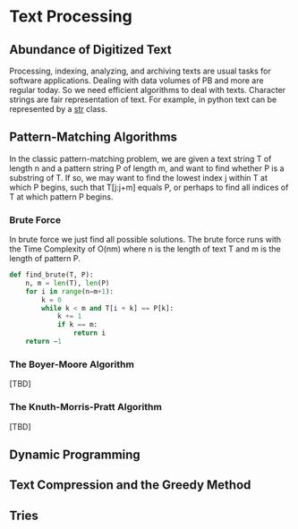 # Text Processing

## Abundance of Digitized Text
Processing, indexing, analyzing, and archiving texts are usual tasks for software applications. Dealing with data volumes of PB and more are regular today. So we need efficient algorithms to deal with texts. Character strings are fair representation of text. For example, in python text can be represented by a [str](https://docs.python.org/3/library/stdtypes.html#text-sequence-type-str) class.

## Pattern-Matching Algorithms
In the classic pattern-matching problem, we are given a text string T of length n and a pattern string P of length m, and want to find whether P is a substring of T. If so, we may want to find the lowest index j within T at which P begins, such that T[j:j+m] equals P, or perhaps to find all indices of T at which pattern P begins.  

### Brute Force
In brute force we just find all possible solutions. The brute force runs  with the Time Complexity of 
O(nm) where n is the length of text T and m is the length of pattern P.
```Python
def find_brute(T, P):
    n, m = len(T), len(P) 
    for i in range(n−m+1):
        k = 0
        while k < m and T[i + k] == P[k]: 
            k += 1 
            if k == m:
                return i 
    return −1
```
### The Boyer-Moore Algorithm
[TBD]

### The Knuth-Morris-Pratt Algorithm
[TBD]

## Dynamic Programming

## Text Compression and the Greedy Method

## Tries